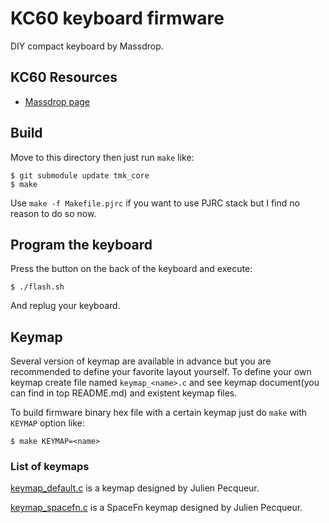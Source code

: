 KC60 keyboard firmware
======================
DIY compact keyboard by Massdrop.

## KC60 Resources
- [Massdrop page](https://www.massdrop.com/buy/kc60-mechanical-keyboard)


## Build
Move to this directory then just run `make` like:

    $ git submodule update tmk_core
    $ make

Use `make -f Makefile.pjrc` if you want to use PJRC stack but I find no reason to do so now.

## Program the keyboard
Press the button on the back of the keyboard and execute:

    $ ./flash.sh

And replug your keyboard.

## Keymap
Several version of keymap are available in advance but you are recommended to define your favorite layout yourself. To define your own keymap create file named `keymap_<name>.c` and see keymap document(you can find in top README.md) and existent keymap files.

To build firmware binary hex file with a certain keymap just do `make` with `KEYMAP` option like:

    $ make KEYMAP=<name>

### List of keymaps

[keymap_default.c](keymap_default.c) is a keymap designed by Julien Pecqueur.

[keymap_spacefn.c](keymap_spacefn.c) is a SpaceFn keymap designed by Julien Pecqueur.
